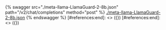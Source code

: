 [#references:start]: <> ({ "template": "openapi" })
[#references:start]: <> ({ "template": "openapi" })
{% swagger src="./meta-llama-LlamaGuard-2-8b.json" path="/v2/chat/completions" method="post" %}
[./meta-llama-LlamaGuard-2-8b.json](./meta-llama-LlamaGuard-2-8b.json)
{% endswagger %}
[#references:end]: <> ({})
[#references:end]: <> ({})